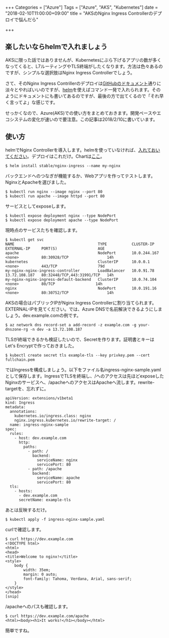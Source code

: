 +++
Categories = ["Azure"]
Tags = ["Azure", "AKS", "Kubernetes"]
date = "2018-02-10T11:00:00+09:00"
title = "AKSのNginx Ingress Controllerのデプロイで悩んだら"

+++

## 楽したいならhelmで入れましょう
AKSに限った話ではありませんが、Kubernetesにぶら下げるアプリの数が多くなってくると、L7ルーティングやTLS終端がしたくなります。方法は色々あるのですが、シンプルな選択肢はNginx Ingress Controllerでしょう。

さて、そのNginx Ingress Contrillerのデプロイは[GitHubのドキュメント](https://github.com/kubernetes/ingress-nginx/blob/master/deploy/README.md)通りに淡々とやればいいのですが、[helm](https://github.com/kubernetes/helm)を使えばコマンド一発で入れられます。そのようにドキュメントにも書いてあるのですが、最後の方で出てくるので「それ早く言ってよ」な感じです。

せっかくなので、Azure(AKS)での使い方をまとめておきます。開発ペースやエコシステムの変化が速いので要注意。この記事は2018/2/10に書いています。

## 使い方
helmでNginx Controllerを導入します。helmを使っていなければ、[入れておいてください](https://github.com/kubernetes/helm#install)。デプロイはこれだけ。Chartは[ここ](https://github.com/kubernetes/charts/tree/master/stable/nginx-ingress)。
```
$ helm install stable/nginx-ingress --name my-nginx
```

バックエンドへのつなぎが機能するか、Webアプリを作ってテストします。NginxとApacheを選びました。
```
$ kubectl run nginx --image nginx --port 80
$ kubectl run apache --image httpd --port 80
```

サービスとしてexposeします。
```
$ kubectl expose deployment nginx --type NodePort
$ kubectl expose deployment apache --type NodePort
```

現時点のサービスたちを確認します。
```
$ kubectl get svc
NAME                                     TYPE           CLUSTER-IP     EXTERNAL-IP     PORT(S)                  AGE
apache                                   NodePort       10.0.244.167   <none>          80:30928/TCP                 14h
kubernetes                               ClusterIP      10.0.0.1       <none>          443/TCP                  79d
my-nginx-nginx-ingress-controller        LoadBalancer   10.0.91.78     13.72.108.187   80:32448/TCP,443:31991/TCP   14h
my-nginx-nginx-ingress-default-backend   ClusterIP      10.0.74.104    <none>          80/TCP                  14h
nginx                                    NodePort       10.0.191.16    <none>          80:30752/TCP                 14h
```

AKSの場合はパブリックIPがNginx Ingress Controllerに割り当てられます。EXTERNAL-IPを見てください。では、Azure DNSで名前解決できるようにしましょう。dev.example.comの例です。
```
$ az network dns record-set a add-record -z example.com -g your-dnszone-rg -n dev -a 13.72.108.187
```

TLSが終端できるかも検証したいので、Secretを作ります。証明書とキーはLet's Encryptで作っておきました。
```
$ kubectl create secret tls example-tls --key privkey.pem --cert fullchain.pem
```

ではIngressを構成しましょう。以下をファイル名ingress-nginx-sample.yamlとして保存します。IngressでTLSを終端し、/へのアクセスは先ほどexposeしたNginxのサービスへ、/apacheへのアクセスはApacheへ流します。rewrite-targetを、忘れずに。
```
apiVersion: extensions/v1beta1
kind: Ingress
metadata:
  annotations:
    kubernetes.io/ingress.class: nginx
    nginx.ingress.kubernetes.io/rewrite-target: /
  name: ingress-nginx-sample
spec:
  rules:
    - host: dev.example.com
      http:
        paths:
          - path: /
            backend:
              serviceName: nginx
              servicePort: 80
          - path: /apache
            backend:
              serviceName: apache
              servicePort: 80
  tls:
    - hosts:
      - dev.example.com
      secretName: example-tls
```

あとは反映するだけ。
```
$ kubectl apply -f ingress-nginx-sample.yaml
```

curlで確認します。
```
$ curl https://dev.example.com
<!DOCTYPE html>
<html>
<head>
<title>Welcome to nginx!</title>
<style>
    body {
        width: 35em;
        margin: 0 auto;
        font-family: Tahoma, Verdana, Arial, sans-serif;
    }
</style>
</head>
[snip]
```

/apacheへのパスも確認します。
```
$ curl https://dev.example.com/apache
<html><body><h1>It works!</h1></body></html>
```

簡単ですね。